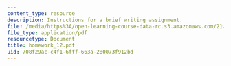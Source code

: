 ```yaml
---
content_type: resource
description: Instructions for a brief writing assignment.
file: /media/https%3A/open-learning-course-data-rc.s3.amazonaws.com/21w-730-2-the-creative-spark-fall-2004/708f29acc4f16fff663a280073f912bd_homework_12.pdf
file_type: application/pdf
resourcetype: Document
title: homework_12.pdf
uid: 708f29ac-c4f1-6fff-663a-280073f912bd
---
```

